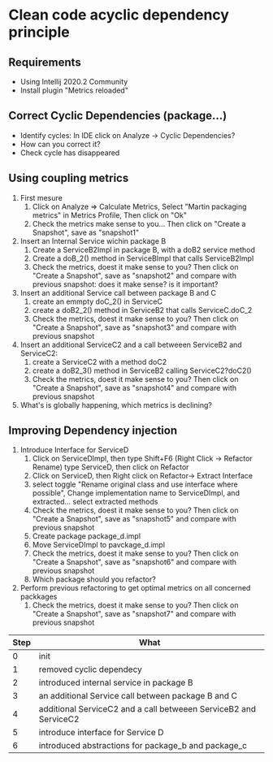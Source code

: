 # Clean code acyclic dependency principle

## Requirements
* Using Intellij 2020.2 Community
* Install plugin "Metrics reloaded"
 
##  Correct Cyclic Dependencies (package...)
* Identify cycles: In IDE click on Analyze -> Cyclic Dependencies?
* How can you correct it?
* Check cycle has disappeared

 ##  Using coupling metrics
1. First mesure
   1. Click on Analyze => Calculate Metrics, Select "Martin packaging metrics" in Metrics Profile, Then click on "Ok"
   1. Check the metrics make sense to you... Then click on "Create a Snapshot", save as "snapshot1"
1. Insert an Internal Service wichin package B
   1. Create a ServiceB2Impl in package B, with a doB2 service method
   1. Create a doB_2() method in ServiceBImpl that calls ServiceB2Impl 
   1. Check the metrics, doest it make sense to you? Then click on "Create a Snapshot", save as "snapshot2" and compare with previous snapshot:  does it make sense? is it important?
1. Insert an additional Service call between package B and C
   1. create an emmpty doC_2() in ServiceC
   1. create a doB2_2() method in ServiceB2 that calls ServiceC.doC_2
   1. Check the metrics, doest it make sense to you? Then click on "Create a Snapshot", save as "snapshot3" and compare with previous snapshot
1. Insert an additional ServiceC2 and a call betweeen ServiceB2 and ServiceC2:
   1. create a ServiceC2 with a method doC2
   1. create a doB2_3() method in ServiceB2 calling ServiceC2?doC2()
   1. Check the metrics, doest it make sense to you? Then click on "Create a Snapshot", save as "snapshot4" and compare with previous snapshot
1. What's is globally happening, which metrics is declining?
## Improving Dependency injection
1. Introduce Interface for ServiceD
   1. Click on ServiceDImpl, then type Shift+F6 (Right Click -> Refactor Rename) type ServiceD, then click on Refactor
   1. Click on ServiceD, then Right click on Refactor-> Extract Interface
   1. select toggle "Rename original class and use interface where possible", Change implementation name to ServiceDImpl, and extracted... select extracted methods
   1. Check the metrics, doest it make sense to you? Then click on "Create a Snapshot", save as "snapshot5" and compare with previous snapshot
   1. Create package package_d.impl
   1. Move ServiceDImpl to pavckage_d.impl
   1. Check the metrics, doest it make sense to you? Then click on "Create a Snapshot", save as "snapshot6" and compare with previous snapshot
   1. Which package should you refactor?
1. Perform previous refactoring to get optimal metrics on all concerned packkages
   1. Check the metrics, doest it make sense to you? Then click on "Create a Snapshot", save as "snapshot7" and compare with previous snapshot
  

Step|What
---|---
0|init
1|removed cyclic dependecy
2|introduced internal service in package B
3|an additional Service call between package B and C
4|additional ServiceC2 and a call betweeen ServiceB2 and ServiceC2
5|introduce interface for Service D
6|introduced abstractions for package_b and package_c                                                                                                                                                     
